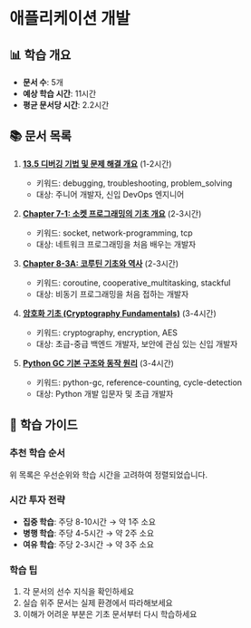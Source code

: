 # 애플리케이션 개발

## 📊 학습 개요

- **문서 수**: 5개
- **예상 학습 시간**: 11시간
- **평균 문서당 시간**: 2.2시간

## 📚 문서 목록

1. **[13.5 디버깅 기법 및 문제 해결 개요](../../../../chapter-12-observability-debugging/13-41-debugging-troubleshooting.md)** (1-2시간)
   - 키워드: debugging, troubleshooting, problem_solving
   - 대상: 주니어 개발자, 신입 DevOps 엔지니어

2. **[Chapter 7-1: 소켓 프로그래밍의 기초 개요](../../docs/cs/guide/chapter-07-network-programming-07-07-01-socket-basics.md)** (2-3시간)
   - 키워드: socket, network-programming, tcp
   - 대상: 네트워크 프로그래밍을 처음 배우는 개발자

3. **[Chapter 8-3A: 코루틴 기초와 역사](../../../../chapter-10-async-programming/08-02-coroutine-fundamentals.md)** (2-3시간)
   - 키워드: coroutine, cooperative_multitasking, stackful
   - 대상: 비동기 프로그래밍을 처음 접하는 개발자

4. **[암호화 기초 (Cryptography Fundamentals)](../../../../chapter-17-security-engineering/15-03-cryptography-fundamentals.md)** (3-4시간)
   - 키워드: cryptography, encryption, AES
   - 대상: 초급-중급 백엔드 개발자, 보안에 관심 있는 신입 개발자

5. **[Python GC 기본 구조와 동작 원리](../../../../chapter-08-memory-allocator-gc/09-05-1-python-gc-fundamentals.md)** (3-4시간)
   - 키워드: python-gc, reference-counting, cycle-detection
   - 대상: Python 개발 입문자 및 초급 개발자

## 🎯 학습 가이드

### 추천 학습 순서

위 목록은 우선순위와 학습 시간을 고려하여 정렬되었습니다.

### 시간 투자 전략

- **집중 학습**: 주당 8-10시간 → 약 1주 소요
- **병행 학습**: 주당 4-5시간 → 약 2주 소요
- **여유 학습**: 주당 2-3시간 → 약 3주 소요

### 학습 팁

1. 각 문서의 선수 지식을 확인하세요
2. 실습 위주 문서는 실제 환경에서 따라해보세요
3. 이해가 어려운 부분은 기초 문서부터 다시 학습하세요
